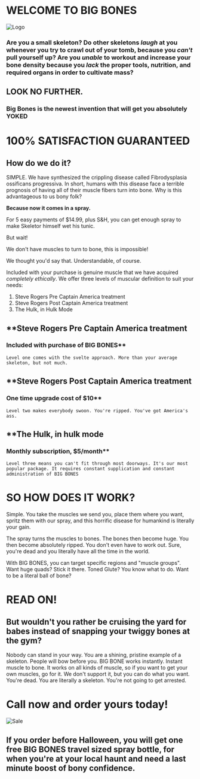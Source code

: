 # WELCOME TO BIG BONES

![Logo](https://i.imgur.com/7hNWJ2L.png)

### Are you a small skeleton? Do other skeletons _laugh_ at you whenever you try to crawl out of your tomb, because you _can't_ pull yourself up? Are you _unable_ to workout and increase your bone density because you _lack_ the proper tools, nutrition, and required organs in order to cultivate mass?

## LOOK NO FURTHER.

### Big Bones is the newest invention that will get you absolutely **YOKED**

# **100% SATISFACTION GUARANTEED**

## How do we do it?

SIMPLE. We have synthesized the crippling disease called Fibrodysplasia ossificans progressiva. In short, humans with this disease face a terrible prognosis of having all of their muscle fibers turn into bone. Why is this advantageous to us bony folk?

**Because now it comes in a spray.**

For 5 easy payments of $14.99, plus S&H, you can get enough spray to make Skeletor himself wet his tunic.

But wait!

We don't have muscles to turn to bone, this is impossible!

We thought you'd say that. Understandable, of course.

Included with your purchase is genuine muscle that we have acquired _completely ethically_. We offer three levels of muscular definition to suit your needs:

1. Steve Rogers Pre Captain America treatment
2. Steve Rogers Post Captain America treatment
3. The Hulk, in Hulk Mode

## **Steve Rogers Pre Captain America treatment 
### Included with purchase of BIG BONES**

```Level one comes with the svelte approach. More than your average skeleton, but not much. ```

## **Steve Rogers Post Captain America treatment
### One time upgrade cost of $10**

```Level two makes everybody swoon. You're ripped. You've got America's ass.```

## **The Hulk, in hulk mode
### Monthly subscription, $5/month**

```Level three means you can't fit through most doorways. It's our most popular package. It requires constant supplication and constant administration of BIG BONES ```


# **SO HOW DOES IT WORK?**

Simple. You take the muscles we send you, place them where you want, spritz them with our spray, and this horrific disease for humankind is literally your gain.

The spray turns the muscles to bones.
The bones then become huge.
You then become absolutely ripped. 
You don't even have to work out. Sure, you're dead and you literally have all the time in the world.

With BIG BONES, you can target specific regions and "muscle groups". Want huge quads? Stick it there. Toned Glute? You know what to do. Want to be a literal ball of bone? 

# READ ON!

## But wouldn't you rather be cruising the yard for babes instead of snapping your twiggy bones at the gym?

Nobody can stand in your way. You are a shining, pristine example of a skeleton. People will bow before you. BIG BONE works instantly. Instant muscle to bone. It works on all kinds of muscle, so if you want to get your own muscles, go for it. We don't support it, but you can do what you want. You're dead. You are literally a skeleton. You're not going to get arrested.

# Call now and order yours today!

![Sale](https://i.imgur.com/RU3ZrRI.png)

## If you order before Halloween, you will get one free BIG BONES travel sized spray bottle, for when you're at your local haunt and need a last minute boost of bony confidence. 
